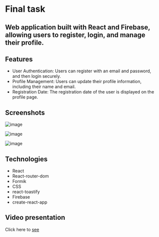 # Final task

## Web application built with React and Firebase, allowing users to register, login, and manage their profile.

## Features

- User Authentication: Users can register with an email and password, and then login securely.
- Profile Management: Users can update their profile information, including their name and email.
- Registration Date: The registration date of the user is displayed on the profile page.

## Screenshots 
![image](https://github.com/Venera00/Final-situational-task/assets/88454006/3fe2eaab-ccca-45fd-b77a-25b7253b8f0d)

![image](https://github.com/Venera00/Final-situational-task/assets/88454006/ca309b92-a5da-4da0-aa0b-ed5a272874be)

![image](https://github.com/Venera00/Final-situational-task/assets/88454006/fb2738e9-8171-4561-8b7f-92b28d48a9bc)



## Technologies

- React
- React-router-dom
- Formik
- CSS
- react-toastify
- Firebase
- create-react-app

## Video presentation

Click here to [see](https://drive.google.com/drive/folders/1JYVqGpbq_3s0nfYQuW1sfCaeOF4Fkfaa?usp=sharing)
